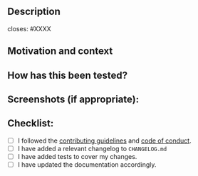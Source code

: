 <!--- Provide a general summary of your changes in the Title above -->

## Description
<!--- Describe your changes in detail -->
closes: #XXXX

## Motivation and context
<!--- Why is this change required? What problem does it solve? -->
<!--- If it fixes an open issue, please link to the issue here. -->

## How has this been tested?
<!--- Please describe in detail how you tested your changes. -->
<!--- Include details of your testing environment, and the tests you ran to -->
<!--- see how your change affects other areas of the code, etc. -->

## Screenshots (if appropriate):

## Checklist:
<!--- Go over all the following points, and put an `x` in all the boxes that apply. -->
<!--- If any of the checklist items are not applicable, leave it `[ ]` and write a little note why. --->
<!--- If you're unsure about any of these, don't hesitate to ask. We're here to help! -->
- [ ] I followed the [contributing guidelines](https://github.com/reapchain/reapchain/blob/main/CONTRIBUTING.md) and [code of conduct](https://github.com/Finschia/finschia/blob/main/CODE_OF_CONDUCT.md).
- [ ] I have added a relevant changelog to `CHANGELOG.md`
- [ ] I have added tests to cover my changes.
- [ ] I have updated the documentation accordingly.